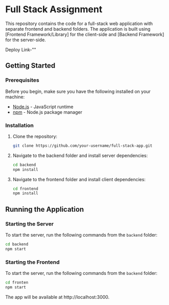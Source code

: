 # Full Stack Assignment

This repository contains the code for a full-stack web application with separate frontend and backend folders. The application is built using [Frontend Framework/Library] for the client-side and [Backend Framework] for the server-side.

Deploy Link-""

## Getting Started

### Prerequisites

Before you begin, make sure you have the following installed on your machine:

- [Node.js](https://nodejs.org/) - JavaScript runtime
- [npm](https://www.npmjs.com/) - Node.js package manager

### Installation

1. Clone the repository:

    ```bash
    git clone https://github.com/your-username/full-stack-app.git
    ```

2. Navigate to the backend folder and install server dependencies:

    ```bash
    cd backend
    npm install
    ```

3. Navigate to the frontend folder and install client dependencies:

    ```bash
    cd frontend
    npm install
    ```

## Running the Application

### Starting the Server

To start the server, run the following commands from the `backend` folder:

```bash
cd backend
npm start
```

### Starting the Frontend

To start the server, run the following commands from the `backend` folder:

```bash
cd fronten
npm start
```

The app will be available at http://localhost:3000.




